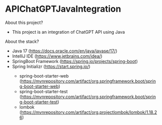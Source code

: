 # APIChatGPTJavaIntegration

About this project?
- This project is an integration of ChatGPT API using Java

About the stack?
- Java 17 (https://docs.oracle.com/en/java/javase/17/)
- IntelliJ IDE (https://www.jetbrains.com/idea/)
- SpringBoot Framework (https://spring.io/projects/spring-boot)
- Spring Initializr (https://start.spring.io/)
  <Dependencies>
  - spring-boot-starter-web (https://mvnrepository.com/artifact/org.springframework.boot/spring-boot-starter-web)
  - spring-boot-starter-test (https://mvnrepository.com/artifact/org.springframework.boot/spring-boot-starter-test)
  - lombok (https://mvnrepository.com/artifact/org.projectlombok/lombok/1.18.26)
  
  
